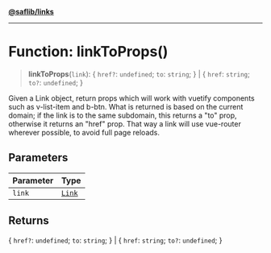 [**@saflib/links**](../index.md)

---

# Function: linkToProps()

> **linkToProps**(`link`): \{ `href?`: `undefined`; `to`: `string`; \} \| \{ `href`: `string`; `to?`: `undefined`; \}

Given a Link object, return props which will work with vuetify components such as v-list-item and b-btn.
What is returned is based on the current domain; if the link is to the same subdomain, this returns a "to" prop,
otherwise it returns an "href" prop. That way a link will use vue-router wherever possible, to avoid full page
reloads.

## Parameters

| Parameter | Type                              |
| --------- | --------------------------------- |
| `link`    | [`Link`](../type-aliases/Link.md) |

## Returns

\{ `href?`: `undefined`; `to`: `string`; \} \| \{ `href`: `string`; `to?`: `undefined`; \}
